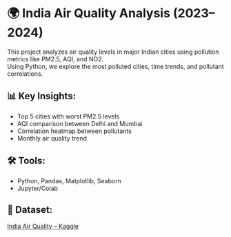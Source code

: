 # 🌍 India Air Quality Analysis (2023–2024)

This project analyzes air quality levels in major Indian cities using pollution metrics like PM2.5, AQI, and NO2.  
Using Python, we explore the most polluted cities, time trends, and pollutant correlations.

## 📊 Key Insights:
- Top 5 cities with worst PM2.5 levels
- AQI comparison between Delhi and Mumbai
- Correlation heatmap between pollutants
- Monthly air quality trend

## 🛠️ Tools:
- Python, Pandas, Matplotlib, Seaborn
- Jupyter/Colab

## 🚀 Dataset:
[India Air Quality – Kaggle](https://www.kaggle.com/datasets/parulpandey/air-quality-data-in-india)
